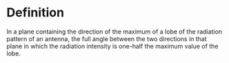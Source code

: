 # Definition

In a plane containing the direction of the maximum of a lobe of the
radiation pattern of an antenna, the full angle between the two
directions in that plane in which the radiation intensity is one-half
the maximum value of the lobe.

